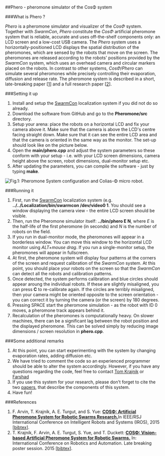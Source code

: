 ##Phero - pheromone simulator of the CosΦ system

###What is Phero ?

<i>Phero</i> is a pheromone simulator and visualizer of the <i>CosΦ</i> system. 
Together with <i>SwarmCon</i>, <i>Phero</i> constitute the <i>CosΦ</i> artificial pheromone system that is reliable, accurate and uses off-the-shelf components only: an LCD screen and a low-cost USB camera.
The <i>Phero</i> system uses a horizontally-positioned LCD displays the spatial distribution of the pheromones, which are sensed by the robots that move on the screen. 
The pheromones are released according to the robots' positions provided by the <i>SwarmCon</i> system, which uses an overhead camera and circular markers placed on the robots.
In contrast to other systems, <i>CosΦ/Phero</i> can simulate several pheromones while precisely controlling their evaporation, diffusion and release rate.
The pheromone system is described in a short, late-breaking paper [[1](#references)] and a full research paper [[2](#references)].
 
###Setting it up

1. Install and setup the <a href="https://github.com/gestom/CosPhi/tree/master/Localization">SwarmCon</a> localization system if you did not do so already.
2. Download the software from GitHub and go to the <b>Pheromone/src</b> directory.
3. Setup your arena: place the robots on a horizontal LCD and fix your camera above it. Make sure that the camera is above the LCD's centre facing straight down. Make sure that it can see the entire LCD area and that the camera is oriented in the same way as the monitor. The set-up should look like on the picture below.
3. Open the <b>main/phero.cpp</b> and adjust the system parameters so these conform with your setup - i.e. with your LCD screen dimensions, camera height above the screen, robot dimensions, dual-monitor setup etc.
4. After updating the parameters, you can compile the software - just by typing <b>make</b>.

![Fig.1: Pheromone System configuration and Colias-Φ micro robot.](https://raw.githubusercontent.com/wiki/gestom/CosPhi/images/arena.png)<br/>

###Running it 
1. First, run the <a href="https://github.com/gestom/CosPhi/tree/master/Localization">SwarmCon</a> localization system (e.g. <b>../../Localization/bin/swarmcon /dev/video0 1</b>. You should see a window displaying the camera view - the entire LCD screen should be visible.
2. Then, run the Pheromone simulator itself: <b>../bin/phero E N</b>, where <i>E</i> is the half-life of the first pheromone (in seconds) and <i>N</i> is the number of robots on the field.
3. If you run in dual-monitor mode, the pheromones will appear in a borderless window. You can move this window to the horizontal LCD monitor using <i>ALT+mouse drag</i>. If you run a single-monitor setup, the pheromones will appear in fullscreen.
4. At first, the pheromone system will display four patterns at the corners of the screen and request calibration of the <i>SwarmCon</i> system. At this point, you should place your robots on the screen so that the <i>SwarmCon</i> can detect all the robots and calibration patterns.
5. Once detected, the system performs calibration and blue circles should appear aroung the individual robots. If these are slightly misaligned, you can press <b>C</b> to re-calibrate again. If the circles are terribly misaligned, then your camera might be oriented opposite to the screen orientation - you can correct it by turning the camera (or the screen) by 180 degrees.
6. Pressing SPACE start the pheromone simulation - as the robot with ID 0 moves, a pheromone track appears behind it.
7. Recalculation of the pheromones is computationally heavy. On slower machines, there can be a significant lag between the robot position and the displayed pheromone. This can be solved simply by reducing image dimensions / screen resolution in <b>phero.cpp</b>.

###Some additional remarks
1. At this point, you can start experimenting with the system by changing evaporation rates, adding diffusion etc.
2. We have tried to comment the code so an experienced programmer should be able to alter the system accordingly. However, if you have any questions regarding the code, feel free to contact [Tom Krajnik](http://scholar.google.co.uk/citations?user=Qv3nqgsAAAAJ&hl=en&oi=ao) or [Farshad](http://scholar.google.co.uk/citations?user=cUdtAowAAAAJ&hl=en)
3. If you use this system for your research, please don't forget to cite the two [papers](http://raw.githubusercontent.com/wiki/gestom/CosPhi/papers/cite.bib), that describe the components of this system.
4. Have fun!
</ol>

###References
1. F. Arvin, T. Krajník, A. E. Turgut, and S. Yue: <b>[COSΦ: Artificial Pheromone System for Robotic Swarms Research.](http://raw.githubusercontent.com/wiki/gestom/CosPhi/papers/2015_iros_pheromone.pdf)</b>In IEEE/RSJ International Conference on Intelligent Robots and Systems (IROS), 2015 [[bibtex](http://raw.githubusercontent.com/wiki/gestom/CosPhi/papers/2015_iros_pheromone.bib)].
3. T. Krajník, F. Arvin, A. E. Turgut, S. Yue, and T. Duckett: <b>[COSΦ: Vision-based Artificial Pheromone System for Robotic Swarms.](http://raw.githubusercontent.com/wiki/gestom/CosPhi/papers/2015_icralbp_pheromone.pdf)</b> In: International Conference on Robotics and Automation. Late breaking poster session. 2015 [[bibtex](http://raw.githubusercontent.com/wiki/gestom/CosPhi/papers/2015_icralbp_pheromone.bib)].
